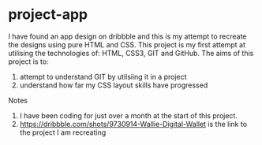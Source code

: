 # project-app
I have found an app design on dribbble and this is my attempt to recreate the designs using pure HTML and CSS. 
This project is my first attempt at utilising the technologies of: HTML, CSS3, GIT and GitHub.
The aims of this project is to: 
1) attempt to understand GIT by utilsiing it in a project
2) understand how far my CSS layout skills have progressed
 
Notes
1) I have been coding for just over a month at the start of this project.
2) https://dribbble.com/shots/9730914-Wallie-Digital-Wallet is the link to the project I am recreating
